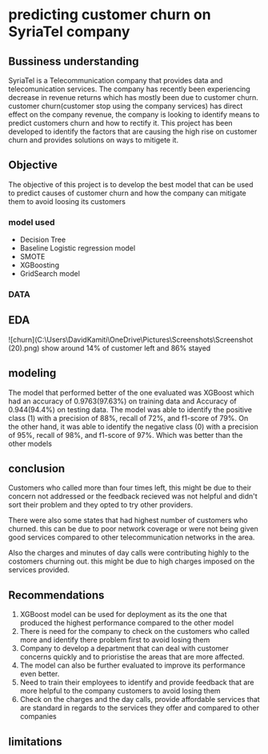 # predicting customer churn on SyriaTel company
## Bussiness understanding
SyriaTel is a Telecommunication company that provides data and telecomunication services. The company has recently been experiencing decrease in revenue returns which has mostly been due to customer churn.
customer churn(customer stop using the company services) has direct effect on the company revenue, the company is looking to identify means to predict customers churn and how to rectify it.
This project has been developed to identify the factors that are causing the high rise on customer churn and provides solutions on ways to mitigete it.

## Objective
The objective of this project is to develop the best model that can be used to predict causes of customer churn and how the company can mitigate them to avoid loosing its customers

### model used
* Decision Tree
* Baseline Logistic regression model
* SMOTE
* XGBoosting
* GridSearch model
### DATA

## EDA
![churn](C:\Users\DavidKamiti\OneDrive\Pictures\Screenshots\Screenshot (20).png)
show around 14% of customer left and 86% stayed

## modeling
The model that performed better of the one evaluated was XGBoost which had an accuracy of 0.9763(97.63%) on training data and Accuracy of 0.944(94.4%) on testing data.
The model was able to identify the positive class (1) with a precision of 88%, recall of 72%, and f1-score of 79%. On the other hand, it was able to identify the negative class (0) with a precision of 95%, recall of 98%, and f1-score of 97%. Which was better than the other models
## conclusion
Customers who called more than four times left, this might be due to their concern not addressed or the feedback recieved was not helpful and didn't sort their problem and they opted to try other providers.

There were also some states that had highest number of customers who churned. this can be due to poor network coverage or were not being given good services compared to other telecommunication networks in the area.

Also the charges and minutes of day calls were contributing highly to the costomers churning out. this might be due to high charges imposed on the services provided.

## Recommendations
1. XGBoost model can be used for deployment as its the one that produced the highest performance compared to the other model
2. There is need for the company to check on the customers who called more and identify there problem first to avoid losing them
3. Company to develop a department that can deal with customer concerns quickly and to prioristise the areas that are more affected.
4. The model can also be further evaluated to improve its performance even better.
5. Need to train their employees to identify and provide feedback that are more helpful to the company customers to avoid losing them
6. Check on the charges and the day calls, provide affordable services that are standard in regards to the services they offer and compared to other companies
## limitations

